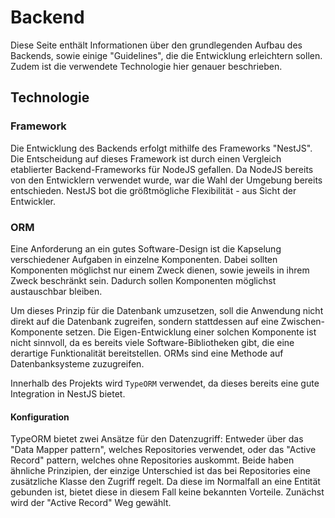 # Backend

Diese Seite enthält Informationen über den grundlegenden Aufbau des Backends, sowie einige "Guidelines", die die Entwicklung erleichtern sollen. Zudem ist die verwendete Technologie hier genauer beschrieben.

## Technologie

### Framework

Die Entwicklung des Backends erfolgt mithilfe des Frameworks "NestJS". Die Entscheidung auf dieses Framework ist durch einen Vergleich etablierter Backend-Frameworks für NodeJS gefallen. Da NodeJS bereits von den Entwicklern verwendet wurde, war die Wahl der Umgebung bereits entschieden. NestJS bot die größtmögliche Flexibilität - aus Sicht der Entwickler.

### ORM

Eine Anforderung an ein gutes Software-Design ist die Kapselung verschiedener Aufgaben in einzelne Komponenten. Dabei sollten Komponenten möglichst nur einem Zweck dienen, sowie jeweils in ihrem Zweck beschränkt sein. Dadurch sollen Komponenten möglichst austauschbar bleiben.

Um dieses Prinzip für die Datenbank umzusetzen, soll die Anwendung nicht direkt auf die Datenbank zugreifen, sondern stattdessen auf eine Zwischen-Komponente setzen. Die Eigen-Entwicklung einer solchen Komponente ist nicht sinnvoll, da es bereits viele Software-Bibliotheken gibt, die eine derartige Funktionalität bereitstellen. ORMs sind eine Methode auf Datenbanksysteme zuzugreifen.

Innerhalb des Projekts wird `TypeORM` verwendet, da dieses bereits eine gute Integration in NestJS bietet.

#### Konfiguration

TypeORM bietet zwei Ansätze für den Datenzugriff: Entweder über das "Data Mapper pattern", welches Repositories verwendet, oder das "Active Record" pattern, welches ohne Repositories auskommt.
Beide haben ähnliche Prinzipien, der einzige Unterschied ist das bei Repositories eine zusätzliche Klasse den Zugriff regelt. Da diese im Normalfall an eine Entität gebunden ist, bietet diese in diesem Fall keine bekannten Vorteile.
Zunächst wird der "Active Record" Weg gewählt.
